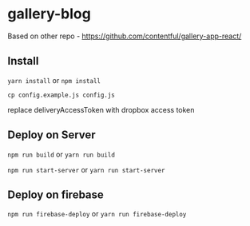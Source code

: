 # gallery-blog

Based on other repo - https://github.com/contentful/gallery-app-react/

## Install

`yarn install`
or
`npm install`

`cp config.example.js config.js`

replace deliveryAccessToken with dropbox access token


## Deploy on Server

`npm run build`
or
`yarn run build`

`npm run start-server`
or
`yarn run start-server`


## Deploy on firebase

`npm run firebase-deploy`
or
`yarn run firebase-deploy`